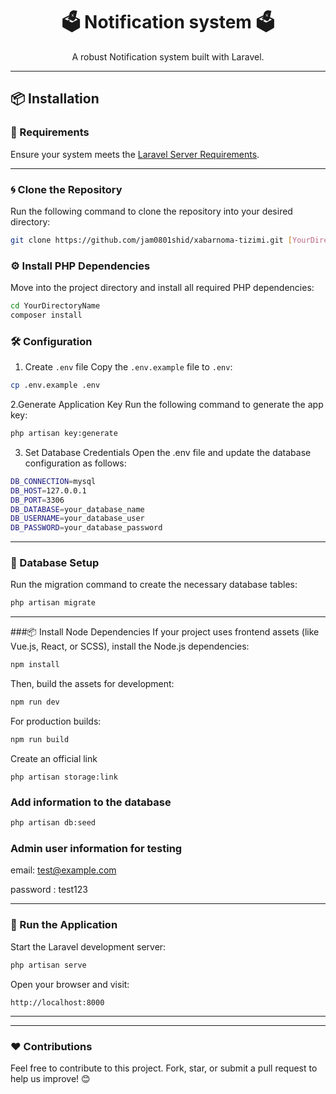 <h1 align="center">🗳️ Notification system 🗳️</h1>

<p align="center">
   A robust Notification system built with Laravel. 
</p>

---

## 📦 Installation

### 🔧 Requirements

Ensure your system meets the [Laravel Server Requirements](https://laravel.com/docs/10.x/deployment#server-requirements).  

---

### 🌀 Clone the Repository

Run the following command to clone the repository into your desired directory:
```bash
git clone https://github.com/jam0801shid/xabarnoma-tizimi.git [YourDirectoryName]
```


### ⚙️ Install PHP Dependencies

Move into the project directory and install all required PHP dependencies:
```bash
cd YourDirectoryName
composer install
```

### 🛠️ Configuration


1. Create `.env`  file
 Copy the `.env.example` file to `.env`:
``` bash
cp .env.example .env
```


2.Generate Application Key
Run the following command to generate the app key:
``` bash
php artisan key:generate
```


3. Set Database Credentials
Open the .env file and update the database configuration as follows:
``` bash
DB_CONNECTION=mysql
DB_HOST=127.0.0.1
DB_PORT=3306
DB_DATABASE=your_database_name
DB_USERNAME=your_database_user
DB_PASSWORD=your_database_password
```




---


### 📂 Database Setup
Run the migration command to create the necessary database tables:
``` bash
php artisan migrate
```
---


###📦 Install Node Dependencies
If your project uses frontend assets (like Vue.js, React, or SCSS), install the Node.js dependencies:
```bash
npm install
```

Then, build the assets for development:
```bash
npm run dev
```

For production builds:
```bash
npm run build
```
Create an official link
```
php artisan storage:link
```





### Add information to the database

```bash
php artisan db:seed
```


### Admin user information for testing

email: test@example.com 

password : test123


---

### 🚀 Run the Application

Start the Laravel development server:
```bash
php artisan serve
```
Open your browser and visit:
```arduino
http://localhost:8000
```
---



---

### ❤️ Contributions
Feel free to contribute to this project. Fork, star, or submit a pull request to help us improve! 😊
